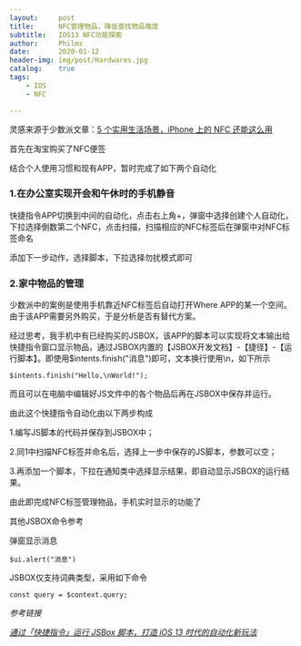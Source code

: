 ```yaml
---
layout:     post
title:      NFC管理物品，降低查找物品难度
subtitle:   IOS13 NFC功能探索
author:     Philms
date:       2020-01-12
header-img: img/post/Hardwares.jpg
catalog: 	true
tags:
    - IOS
    - NFC	

---
```


灵感来源于少数派文章：[5 个实用生活场景，iPhone 上的 NFC 还能这么用](https://sspai.com/post/57394)

首先在淘宝购买了NFC便签

结合个人使用习惯和现有APP，暂时完成了如下两个自动化

### 1.在办公室实现开会和午休时的手机静音

快捷指令APP切换到中间的自动化，点击右上角+，弹窗中选择创建个人自动化，下拉选择倒数第二个NFC，点击扫描，扫描相应的NFC标签后在弹窗中对NFC标签命名

添加下一步动作，选择脚本，下拉选择勿扰模式即可

### 2.家中物品的管理

少数派中的案例是使用手机靠近NFC标签后自动打开Where APP的某一个空间。由于该APP需要另外购买，于是分析是否有替代方案。

经过思考，我手机中有已经购买的JSBOX，该APP的脚本可以实现将文本输出给快捷指令窗口显示物品，通过JSBOX内置的【JSBOX开发文档】-【捷径】-【运行脚本】。即使用$intents.finish("消息")即可，文本换行使用\n，如下所示

``$intents.finish("Hello,\nWorld!");``

而且可以在电脑中编辑好JS文件中的各个物品后再在JSBOX中保存并运行。

由此这个快捷指令自动化由以下两步构成

1.编写JS脚本的代码并保存到JSBOX中；

2.同1中扫描NFC标签并命名后，选择上一步中保存的JS脚本，参数可以空；

3.再添加一个脚本，下拉在通知类中选择显示结果，即自动显示JSBOX的运行结果。

由此即完成NFC标签管理物品，手机实时显示的功能了

 

其他JSBOX命令参考

弹窗显示消息

`$ui.alert("消息")`

JSBOX仅支持词典类型，采用如下命令

`const query = $context.query;`

 *参考链接*

*[通过「快捷指令」运行 JSBox 脚本，打造 iOS 13 时代的自动化新玩法 ](onenote:#通过「快捷指令」运行%20JSBox%20脚本，打造%20iOS%2013%20时代的自动化新玩法&section-id={696DDCEE-71DC-458D-9F1D-F90CB399B797}&page-id={532E9D65-6941-49CB-B8C9-B01A6DB5E735}&end&base-path=D:\Philms-NutShare\Philms-OneNote\GTD\Inbox.one)*